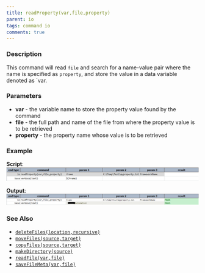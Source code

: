 ```yaml
---
title: readProperty(var,file,property)
parent: io
tags: command io
comments: true
---
```



### Description
This command will read `file` and search for a name-value pair where the name is specified as `property`, and store the
value in a data variable denoted as `var.
    

### Parameters
- **var** \- the variable name to store the property value found by the command
- **file** \- the full path and name of the file from where the property value is to be retrieved
- **property** \- the property name whose value is to be retrieved


### Example
**Script**:<br/>
![script](image/readProperty_01.png)

**Output**:<br/>
![output](image/readProperty_02.png)


### See Also
- [`deleteFiles(location,recursive)`](deleteFiles(location,recursive))
- [`moveFiles(source,target)`](moveFiles(source,target))
- [`copyFiles(source,target)`](copyFiles(source,target))
- [`makeDirectory(source)`](makeDirectory(source))
- [`readFile(var,file)`](readFile(var,file))
- [`saveFileMeta(var,file)`](saveFileMeta(var,file))
